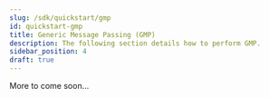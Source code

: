```yaml
---
slug: /sdk/quickstart/gmp
id: quickstart-gmp
title: Generic Message Passing (GMP)
description: The following section details how to perform GMP.
sidebar_position: 4
draft: true
---
```


More to come soon...